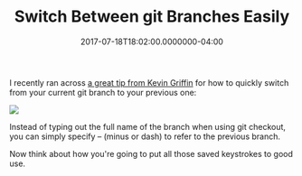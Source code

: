﻿---
title: Switch Between git Branches Easily
date: "2017-07-18T18:02:00.0000000-04:00"
description: >
featuredImage: /img/switch-between-git-branches-easily.png
---

I recently ran across [a great tip from Kevin Griffin](https://twitter.com/1kevgriff/status/885154568232947713) for how to quickly switch from your current git branch to your previous one:

![](/img/git-checkout-minus.gif)

Instead of typing out the full name of the branch when using git checkout, you can simply specify – (minus or dash) to refer to the previous branch.

Now think about how you're going to put all those saved keystrokes to good use.

